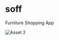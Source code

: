 # soff
Furniture Shopping App

![Asset 2](https://user-images.githubusercontent.com/70878222/227122112-d1a23b12-dd1d-4110-bdb8-7a6082cd4516.png)
